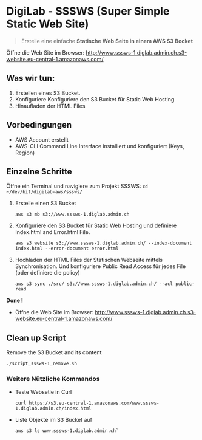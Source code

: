 # DigiLab - SSSWS (Super Simple Static Web Site)

> Erstelle eine einfache **Statische Web Seite in einem AWS S3 Bocket**

Öffne die Web Site im Browser: <http://www.sssws-1.diglab.admin.ch.s3-website.eu-central-1.amazonaws.com/>

## Was wir tun:
1. Erstellen eines S3 Bucket.
2. Konfiguriere Konfiguriere den S3 Bucket für Static Web Hosting
3. Hinaufladen der HTML Files

## Vorbedingungen
- AWS Account erstellt
- AWS-CLI Command Line Interface installiert und konfiguriert (Keys, Region)

## Einzelne Schritte 

Öffne ein Terminal und navigiere zum Projekt SSSWS: `cd ~/dev/bit/digilab-aws/sssws/`

1. Erstelle einen S3 Bucket 
    ```
    aws s3 mb s3://www.sssws-1.diglab.admin.ch
    ```

2.  Konfiguriere den S3 Bucket für Static Web Hosting und definiere Index.html and Error.html File.
    ```
    aws s3 website s3://www.sssws-1.diglab.admin.ch/ --index-document index.html --error-document error.html
    ```

3.  Hochladen der HTML Files der Statischen Webseite mittels Synchronisation. Und konfiguriere Public Read Access für jedes File (oder definiere die policy)
    ```
    aws s3 sync ./src/ s3://www.sssws-1.diglab.admin.ch/ --acl public-read
    ```

**Done !**

- Öffne die Web Site im Browser: <http://www.sssws-1.diglab.admin.ch.s3-website.eu-central-1.amazonaws.com/>


## Clean up Script
Remove the S3 Bucket and its content
```
./script_sssws-1_remove.sh
```


### Weitere Nützliche Kommandos
- Teste Websetie in Curl
    ```
    curl https://s3.eu-central-1.amazonaws.com/www.sssws-1.diglab.admin.ch/index.html
    ```

- Liste Objekte im S3 Bucket auf
    ```
    aws s3 ls www.sssws-1.diglab.admin.ch`
    ```







